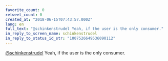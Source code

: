 ```yaml
---
favorite_count: 0
retweet_count: 0
created_at: "2018-06-15T07:43:57.000Z"
lang: en
full_text: "@schinkenstrudel Yeah, if the user is the only consumer."
in_reply_to_screen_name: schinkenstrudel
in_reply_to_status_id_str: "1007526649536090112"
---
```


[@schinkenstrudel](https://twitter.com/schinkenstrudel) Yeah, if the user is the
only consumer.
